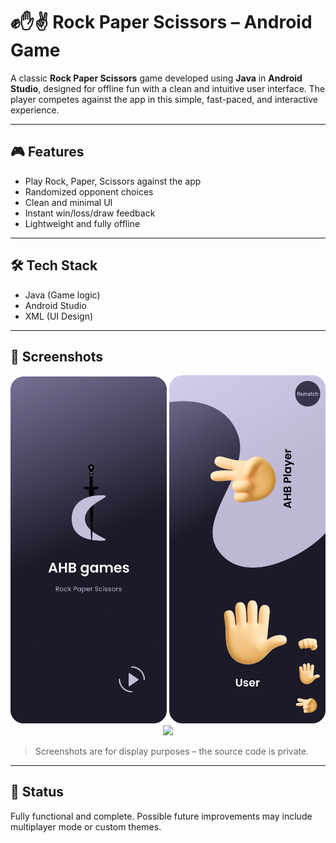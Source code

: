 # ✊✋✌️ Rock Paper Scissors – Android Game

A classic **Rock Paper Scissors** game developed using **Java** in **Android Studio**, designed for offline fun with a clean and intuitive user interface. The player competes against the app in this simple, fast-paced, and interactive experience.

---

## 🎮 Features

- Play Rock, Paper, Scissors against the app
- Randomized opponent choices
- Clean and minimal UI
- Instant win/loss/draw feedback
- Lightweight and fully offline

---

## 🛠 Tech Stack

- Java (Game logic)
- Android Studio
- XML (UI Design)

---

## 📸 Screenshots

<div align="center">
  <img src="screenshots/enter_game.png" width="250"/>
  <img src="screenshots/gameplay.png" width="250"/>
  <img src="screenshots/result.png" width="250"/>
</div>

> Screenshots are for display purposes – the source code is private.

---

## 🚧 Status

Fully functional and complete. Possible future improvements may include multiplayer mode or custom themes.
